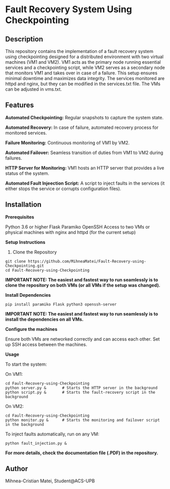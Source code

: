 # Fault Recovery System Using Checkpointing
## Description
This repository contains the implementation of a fault recovery system using checkpointing designed for a distributed environment with two virtual machines (VM1 and VM2). VM1 acts as the primary node running essential services and a checkpointing script, while VM2 serves as a secondary node that monitors VM1 and takes over in case of a failure. This setup ensures minimal downtime and maximizes data integrity. The services monitored are httpd and nginx, but they can be modified in the services.txt file. The VMs can be adjusted in vms.txt.

## Features
**Automated Checkpointing:** Regular snapshots to capture the system state.

**Automated Recovery:** In case of failure, automated recovery process for monitored services.

**Failure Monitoring:** Continuous monitoring of VM1 by VM2.

**Automated Failover:** Seamless transition of duties from VM1 to VM2 during failures.

**HTTP Server for Monitoring:** VM1 hosts an HTTP server that provides a live status of the system.

**Automated Fault Injeection Script:** A script to inject faults in the services (it either stops the service or corrupts configuration files).

## Installation
**Prerequisites**

Python 3.6 or higher
Flask
Paramiko
OpenSSH
Access to two VMs or physical machines with nginx and httpd (for the current setup)

**Setup Instructions** 

1. Clone the Repository

```console
git clone https://github.com/MihneaMatei/Fault-Recovery-using-Checkpointing.git
cd Fault-Recovery-using-Checkpointing
```

**IMPORTANT NOTE: The easiest and fastest way to run seamlessly is to clone the repository on both VMs (or all VMs if the setup was changed).**

**Install Dependencies**

```console
pip install paramiko Flask python3 openssh-server
```

**IMPORTANT NOTE: The easiest and fastest way to run seamlessly is to install the dependencies on all VMs.**

**Configure the machines**

Ensure both VMs are networked correctly and can access each other. Set up SSH access between the machines.

**Usage**

To start the system:

On VM1:

```console
cd Fault-Recovery-using-Checkpointing
python server.py &       # Starts the HTTP server in the background
python script.py &       # Starts the fault-recovery script in the background
```

On VM2:

```console
cd Fault-Recovery-using-Checkpointing
python monitor.py &      # Starts the monitoring and failover script in the background
```

To inject faults automatically, run on any VM:

```console
python fault_injection.py &
```

**For more details, check the documentation file (.PDF) in the repository.**

## Author
Mihnea-Cristian Matei, Student@ACS-UPB
